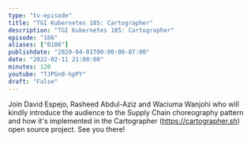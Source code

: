 ```yaml
---
type: "tv-episode"
title: "TGI Kubernetes 185: Cartographer"
description: "TGI Kubernetes 185: Cartographer"
episode: "186"
aliases: ["0186"]
publishdate: "2020-04-01T00:00:00-07:00"
date: "2022-02-11 21:00:00"
minutes: 120
youtube: "TJPGn0-hpPY"
draft: "False"
---
```


Join David Espejo,  Rasheed Abdul-Aziz and Waciuma Wanjohi who will kindly introduce the audience to the Supply Chain choreography pattern and how it's implemented in the Cartographer (https://cartographer.sh) open source project.
See you there!